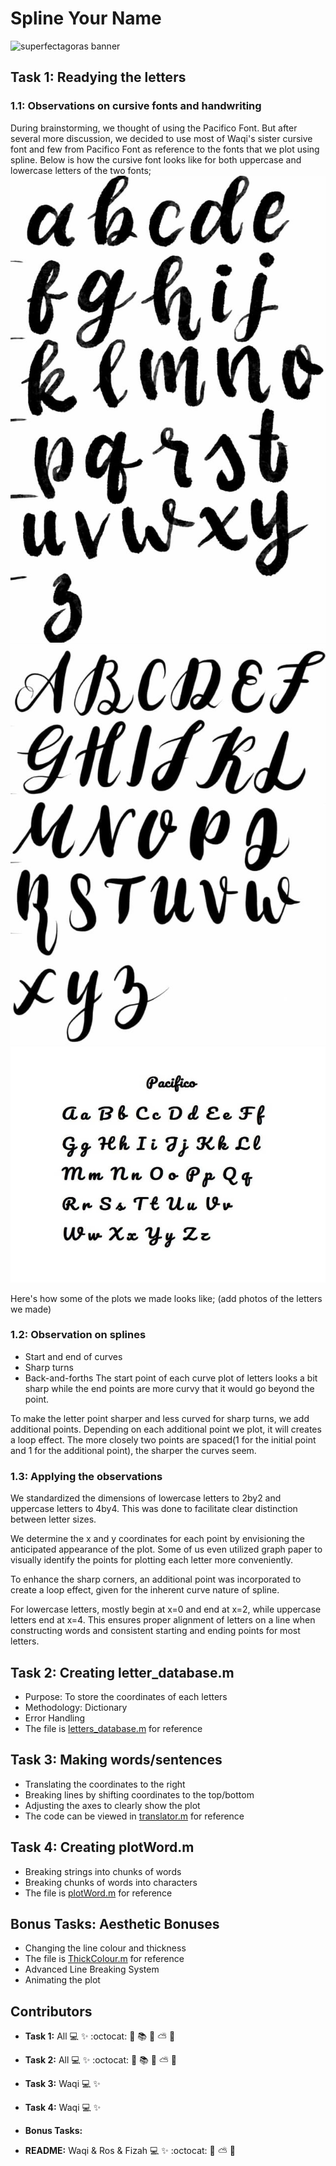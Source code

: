 # Spline Your Name
 ![superfectagoras banner](https://github.com/sm2302-aug23/grp-matlab-superfectagoras/blob/main/SM.png)

## Task  1: Readying the letters
### 1.1: Observations on cursive fonts and handwriting
During brainstorming, we thought of using the Pacifico Font. But after
several more discussion, we decided to use most of Waqi's sister cursive
font and few from Pacifico Font as reference to the fonts that we plot
using spline. Below is how the cursive font looks like for both uppercase
and lowercase letters of the two fonts;
![lowercase reference](https://github.com/sm2302-aug23/grp-matlab-superfectagoras/blob/main/lowercase%20reference.jpeg)
![uppercase reference](https://github.com/sm2302-aug23/grp-matlab-superfectagoras/blob/main/uppercase%20reference.jpeg)
![PacificoFont](https://github.com/sm2302-aug23/grp-matlab-superfectagoras/blob/main/PacificoFont.jpg)

Here's how some of the plots we made looks like;
(add photos of the letters we made)

### 1.2: Observation on splines
- Start and end of curves
- Sharp turns
- Back-and-forths
The start point of each curve plot of letters looks a bit sharp while the
end points are more curvy that it would go beyond the point.

To make the letter point sharper and less curved for sharp turns, we add
additional points. Depending on each additional point we plot, it will
creates a loop effect. The more closely two points are spaced(1 for the
initial point and 1 for the additional point), the sharper the curves seem.

### 1.3: Applying the observations
We standardized the dimensions of lowercase letters to 2by2 and uppercase
letters to 4by4. This was done to facilitate clear distinction between
letter sizes.

We determine the x and y coordinates for each point by envisioning the
anticipated appearance of the plot. Some of us even utilized graph paper to
visually identify the points for plotting each letter more conveniently.

To enhance the sharp corners, an additional point was incorporated to
create a loop effect, given for the inherent curve nature of spline.

For lowercase letters, mostly begin at x=0 and end at x=2, while uppercase
letters end at x=4. This ensures proper alignment of letters on a line when
constructing words and consistent starting and ending points for most
letters.

## Task 2: Creating letter_database.m
- Purpose: To store the coordinates of each letters
- Methodology: Dictionary
- Error Handling
- The file is [letters_database.m](letters_database.m) for reference

## Task 3: Making words/sentences
- Translating the coordinates to the right
- Breaking lines by shifting coordinates to the top/bottom
- Adjusting the axes to clearly show the plot
- The code can be viewed in [translator.m](translator.m) for reference

## Task 4: Creating plotWord.m
- Breaking strings into chunks of words
- Breaking chunks of words into characters
- The file is [plotWord.m](plotWord.m) for reference

## Bonus Tasks: Aesthetic Bonuses
- Changing the line colour and thickness
- The file is [ThickColour.m](ThickColour.m) for reference
- Advanced Line Breaking System
- Animating the plot

## Contributors

- **Task 1:** All :computer: :sparkles: :octocat: :wilted_flower:
  :books: :pill: :partly_sunny: :milky_way:

- **Task 2:** All :computer: :sparkles: :octocat: :wilted_flower:
  :books: :pill: :partly_sunny: :milky_way:
  
- **Task 3:** Waqi :computer: :sparkles:

- **Task 4:** Waqi :computer: :sparkles:

- **Bonus Tasks:**

- **README:** Waqi & Ros & Fizah :computer: :sparkles: :octocat: :wilted_flower: :partly_sunny: :milky_way:
